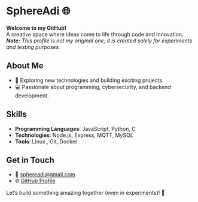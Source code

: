 # SphereAdi 🌐

**Welcome to my GitHub!**  
A creative space where ideas come to life through code and innovation.  
_**Note:** This profile is not my original one; it is created solely for experiments and testing purposes._

## About Me
- 🌟 Exploring new technologies and building exciting projects.
- 💻 Passionate about programming, cybersecurity, and backend development.


## Skills
- **Programming Languages**: JavaScript, Python, C
- **Technologies**: Node.js, Express, MQTT, MySQL
- **Tools**: Linux , Git, Docker

## Get in Touch
- 📧 [sphereadi@gmail.com](mailto:sphereadi@gmail.com)
- 🌐 [GitHub Profile](https://github.com/SphereAdi)

Let’s build something amazing together (even in experiments)! 🚀
